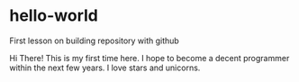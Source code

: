 # hello-world
First lesson on building repository with github


Hi There!
This is my first time here. I hope to become a decent programmer within the next few years.
I love stars and unicorns.
